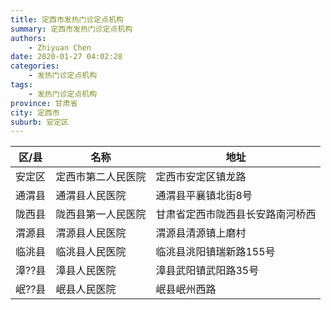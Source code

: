```yaml
---
title: 定西市发热门诊定点机构
summary: 定西市发热门诊定点机构
authors: 
    - Zhiyuan Chen
date: 2020-01-27 04:02:28
categories: 
    - 发热门诊定点机构
tags: 
    - 发热门诊定点机构
province: 甘肃省
city: 定西市
suburb: 安定区
---
```


|  区/县  |  名称  |  地址  |
|------|-------|------|
|  安定区  |  定西市第二人民医院  |  定西市安定区镇龙路  
|  通渭县  |  通渭县人民医院  |  通渭县平襄镇北街8号  
|  陇西县  |  陇西县第一人民医院  |  甘肃省定西市陇西县长安路南河桥西  
|  渭源县  |  渭源县人民医院  |  渭源县清源镇上磨村  
|  临洮县  |  临洮县人民医院  |  临洮县洮阳镇瑞新路155号  
|  漳??县  |  漳县人民医院  |  漳县武阳镇武阳路35号  
|  岷??县  |  岷县人民医院  |  岷县岷州西路  

